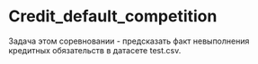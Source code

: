 # Credit_default_competition
Задача этом соревновании - предсказать факт невыполнения кредитных обязательств в датасете test.csv.
